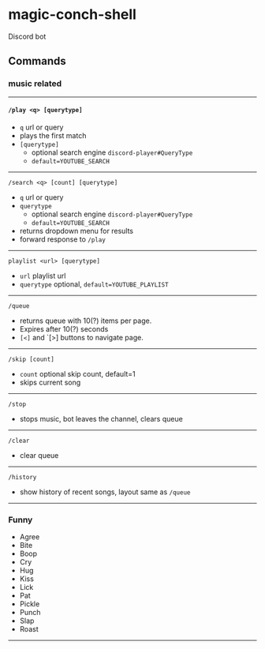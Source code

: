 # magic-conch-shell

Discord bot

## Commands

### music related

---

#### `/play <q> [querytype]`

- `q` url or query
- plays the first match
- `[querytype]`
  - optional search engine `discord-player#QueryType`
  - `default=YOUTUBE_SEARCH`

---

`/search <q> [count] [querytype]`

- `q` url or query
- `querytype`
  - optional search engine `discord-player#QueryType`
  - `default=YOUTUBE_SEARCH` 
- returns dropdown menu for results
- forward response to `/play`

---

`playlist <url> [querytype]`

- `url` playlist url
- `querytype` optional, `default=YOUTUBE_PLAYLIST`

---

`/queue`

- returns queue with 10(?) items per page.
- Expires after 10(?) seconds
- `[<]` and `[>] buttons to navigate page.

---

`/skip [count]`

- `count` optional skip count, default=1
- skips current song

---

`/stop`

- stops music, bot leaves the channel, clears queue

---

`/clear`

- clear queue

---

`/history`

- show history of recent songs, layout same as `/queue`

---

### Funny
- Agree
- Bite
- Boop
- Cry
- Hug
- Kiss
- Lick
- Pat
- Pickle
- Punch
- Slap
- Roast

---
